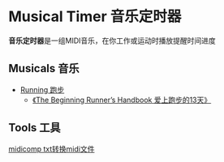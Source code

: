 # Musical Timer 音乐定时器

**音乐定时器**是一组MIDI音乐，在你工作或运动时播放提醒时间进度

## Musicals 音乐

* [Running 跑步](running/README.md)
  * [《The Beginning Runner’s Handbook 爱上跑步的13天》](running/13/README.md)

## Tools 工具

[midicomp txt转换midi文件](https://github.com/markc/midicomp)
